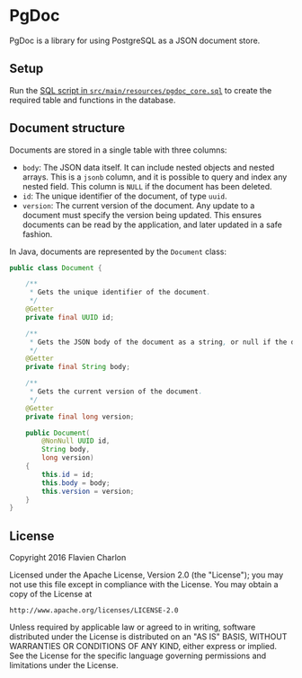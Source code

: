 # PgDoc

PgDoc is a library for using PostgreSQL as a JSON document store.

## Setup

Run the [SQL script in `src/main/resources/pgdoc_core.sql`](src/main/resources/pgdoc_core.sql) to create the required table and functions in the database.

## Document structure

Documents are stored in a single table with three columns:

* `body`: The JSON data itself. It can include nested objects and nested arrays. This is a `jsonb` column, and it is possible to query and index any nested field. This column is `NULL` if the document has been deleted.
* `id`: The unique identifier of the document, of type `uuid`.
* `version`: The current version of the document. Any update to a document must specify the version being updated. This ensures documents can be read by the application, and later updated in a safe fashion.

In Java, documents are represented by the `Document` class:

```java
public class Document {

    /**
     * Gets the unique identifier of the document.
     */
    @Getter
    private final UUID id;

    /**
     * Gets the JSON body of the document as a string, or null if the document does not exist.
     */
    @Getter
    private final String body;

    /**
     * Gets the current version of the document.
     */
    @Getter
    private final long version;

    public Document(
        @NonNull UUID id,
        String body,
        long version)
    {
        this.id = id;
        this.body = body;
        this.version = version;
    }
}
```

## License

Copyright 2016 Flavien Charlon

Licensed under the Apache License, Version 2.0 (the "License"); you may not use this file except in compliance with the License. You may obtain a copy of the License at

    http://www.apache.org/licenses/LICENSE-2.0

Unless required by applicable law or agreed to in writing, software distributed under the License is distributed on an "AS IS" BASIS, WITHOUT WARRANTIES OR CONDITIONS OF ANY KIND, either express or implied.
See the License for the specific language governing permissions and limitations under the License.
